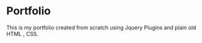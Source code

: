 # Portfolio
This is my portfolio created from scratch using Jquery Plugins and plain old HTML , CSS.

